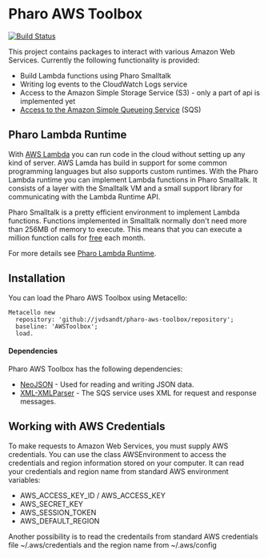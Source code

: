 # Pharo AWS Toolbox

[![Build Status](https://travis-ci.org/jvdsandt/pharo-aws-toolbox.svg?branch=master)](https://travis-ci.org/jvdsandt/pharo-aws-toolbox)

This project contains packages to interact with various Amazon Web Services. Currently the following functionality is provided:

- Build Lambda functions using Pharo Smalltalk
- Writing log events to the CloudWatch Logs service
- Access to the Amazon Simple Storage Service (S3) - only a part of api is implemented yet
- [Access to the Amazon Simple Queueing Service](doc/using-sqs.md) (SQS)

## Pharo Lambda Runtime

With [AWS Lambda](https://docs.aws.amazon.com/lambda/latest/dg/welcome.html) you can run code in the cloud without 
setting up any kind of server. AWS Lamda has build in support for some common programming languages but also supports
custom runtimes. With the Pharo Lambda runtime you can implement Lambda functions in Pharo Smalltalk. It consists of a
layer with the Smalltalk VM and a small support library for communicating with the Lambda Runtime API.

Pharo Smalltalk is a pretty efficient environment to implement Lambda functions. Functions implemented in Smalltalk 
normally don't need more than 256MB of memory to execute. This means that you can execute a million function 
calls for [free](https://aws.amazon.com/lambda/pricing/) each month.

For more details see [Pharo Lambda Runtime](doc/pharo-lambda-runtime.md).

## Installation

You can load the Pharo AWS Toolbox using Metacello:

```Smalltalk
Metacello new
  repository: 'github://jvdsandt/pharo-aws-toolbox/repository';
  baseline: 'AWSToolbox';
  load.
```

#### Dependencies

Pharo AWS Toolbox has the following dependencies:
- [NeoJSON](https://github.com/svenvc/NeoJSON) - Used for reading and writing JSON data.
- [XML-XMLParser](https://github.com/pharo-contributions/XML-XMLParser) - The SQS service uses XML for request and response messages.

## Working with AWS Credentials

To make requests to Amazon Web Services, you must supply AWS credentials. You can use the class AWSEnvironment to access the credentials and region information stored on your computer. It can read your credentials and region name from standard AWS environment variables:
* AWS_ACCESS_KEY_ID / AWS_ACCESS_KEY
* AWS_SECRET_KEY
* AWS_SESSION_TOKEN
* AWS_DEFAULT_REGION

Another possibility is to read the credentails from standard AWS credentials file ~/.aws/credentials and the region name from ~/.aws/config
